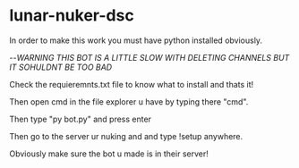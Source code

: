 # lunar-nuker-dsc



In order to make this work you must have python installed obviously.

--*WARNING THIS BOT IS A LITTLE SLOW WITH DELETING CHANNELS BUT IT SOHULDNT BE TOO BAD*

Check the requieremnts.txt file to know what to install and thats it!

Then open cmd in the file explorer u have by typing there "cmd".

Then type "py bot.py" and press enter

Then go to the server ur nuking and and type !setup anywhere.

Obviously make sure the bot u made is in their server!
